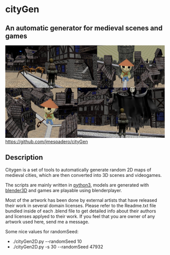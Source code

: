 
# cityGen
## An automatic generator for medieval scenes and games

![](demos/cityGameDemo.jpg)
<https://github.com/jmespadero/cityGen>

## Description
Citygen is a set of tools to automatically generate random 2D 
maps of medieval cities, which are then converted into 3D scenes
and videogames.

The scripts are mainly written in [python3](https://www.python.org), 
models are generated with [blender3D](https://www.blender.org) and
games are playable using blenderplayer.

Most of the artwork has been done by external artists that have released
their work in several domain licenses. Please refer to the Readme.txt file
bundled inside of each .blend file to get detailed info about their authors 
and licenses applyed to their work. If you feel that you are owner of any 
artwork used here, send me a message.

Some nice values for randomSeed:
* ./cityGen2D.py  --randomSeed 10
* ./cityGen2D.py -s 30 --randomSeed 47932

